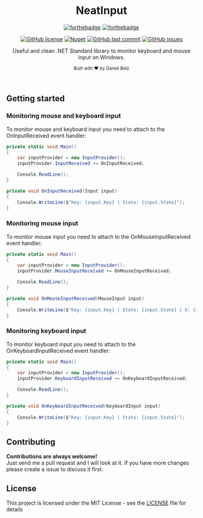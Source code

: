 <h1 align="center">NeatInput</h1>
<div align="center">

[![forthebadge](https://forthebadge.com/images/badges/made-with-c-sharp.svg)](https://forthebadge.com)
[![forthebadge](https://forthebadge.com/images/badges/built-with-grammas-recipe.svg)](https://forthebadge.com)

[![GitHub license](https://img.shields.io/github/license/LegendaryB/NeatInput.svg?longCache=true&style=flat-square)](https://github.com/LegendaryB/NeatInput/blob/master/LICENSE.md)
[![Nuget](https://img.shields.io/nuget/v/NeatInput.svg?style=flat-square)](https://www.nuget.org/packages/NeatInput/)
[![GitHub last commit](https://img.shields.io/github/last-commit/LegendaryB/NeatInput.svg?longCache=true&style=flat-square)](https://github.com/LegendaryB/NeatInput)
[![GitHub issues](https://img.shields.io/github/issues/LegendaryB/NeatInput.svg?longCache=true&style=flat-square)](https://github.com/LegendaryB/NeatInput/issues)

Useful and clean .NET Standard library to monitor keyboard and mouse input on Windows.

<sub>Built with ❤︎ by Daniel Belz</sub>
</div><br>

## Getting started

### Monitoring mouse and keyboard input
To monitor mouse and keyboard input you need to attach to the OnInputReceived event handler:

```csharp
private static void Main()
{
    var inputProvider = new InputProvider();
    inputProvider.InputReceived += OnInputReceived;

    Console.ReadLine();
}

private void OnInputReceived(Input input)
{
    Console.WriteLine($"Key: {input.Key} | State: {input.State}");
}
```

### Monitoring mouse input
To monitor mouse input you need to attach to the OnMouseInputReceived event handler:

```csharp
private static void Main()
{
    var inputProvider = new InputProvider();
    inputProvider.MouseInputReceived += OnMouseInputReceived;

    Console.ReadLine();
}

private void OnMouseInputReceived(MouseInput input)
{
    Console.WriteLine($"Key: {input.Key} | State: {input.State} | X: {input.X} | Y: {input.Y}");
}
```

### Monitoring keyboard input
To monitor keyboard input you need to attach to the OnKeyboardInputReceived event handler:

```csharp
private static void Main()
{
    var inputProvider = new InputProvider();
    inputProvider.KeyboardInputReceived += OnKeyboardInputReceived;

    Console.ReadLine();
}

private void OnKeyboardInputReceived(KeyboardInput input)
{
    Console.WriteLine($"Key: {input.Key} | State: {input.State}");
}
```

## Contributing

__Contributions are always welcome!__  
Just send me a pull request and I will look at it. If you have more changes please create a issue to discuss it first.

## License

This project is licensed under the MIT License - see the [LICENSE](LICENSE) file for details

